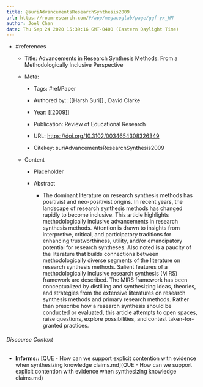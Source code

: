 ```yaml
---
title: @suriAdvancementsResearchSynthesis2009
url: https://roamresearch.com/#/app/megacoglab/page/ggf-yx_HM
author: Joel Chan
date: Thu Sep 24 2020 15:39:16 GMT-0400 (Eastern Daylight Time)
---
```


- #references

    - Title: Advancements in Research Synthesis Methods: From a Methodologically Inclusive Perspective

    - Meta:

        - Tags: #ref/Paper

        - Authored by::  [[Harsh Suri]] ,  David Clarke

        - Year: [[2009]]

        - Publication: Review of Educational Research

        - URL: https://doi.org/10.3102/0034654308326349

        - Citekey: suriAdvancementsResearchSynthesis2009

    - Content

        - Placeholder

        - Abstract

            - The dominant literature on research synthesis methods has positivist and neo-positivist origins. In recent years, the landscape of research synthesis methods has changed rapidly to become inclusive. This article highlights methodologically inclusive advancements in research synthesis methods. Attention is drawn to insights from interpretive, critical, and participatory traditions for enhancing trustworthiness, utility, and/or emancipatory potential for research syntheses. Also noted is a paucity of the literature that builds connections between methodologically diverse segments of the literature on research synthesis methods. Salient features of a methodologically inclusive research synthesis (MIRS) framework are described. The MIRS framework has been conceptualized by distilling and synthesizing ideas, theories, and strategies from the extensive literatures on research synthesis methods and primary research methods. Rather than prescribe how a research synthesis should be conducted or evaluated, this article attempts to open spaces, raise questions, explore possibilities, and contest taken-for-granted practices.

###### Discourse Context

- **Informs::** [QUE - How can we support explicit contention with evidence when synthesizing knowledge claims.md](QUE - How can we support explicit contention with evidence when synthesizing knowledge claims.md)

